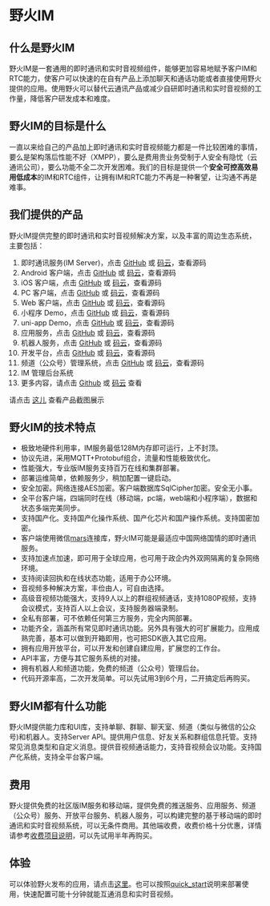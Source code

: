 # 野火IM
## 什么是野火IM
野火IM是一套通用的即时通讯和实时音视频组件，能够更加容易地赋予客户IM和RTC能力，使客户可以快速的在自有产品上添加聊天和通话功能或者直接使用野火提供的应用。使用野火可以替代云通讯产品或减少自研即时通讯和实时音视频的工作量，降低客户研发成本和难度。

## 野火IM的目标是什么
一直以来给自己的产品加上即时通讯和实时音视频能力都是一件比较困难的事情，要么是架构落后性能不好（XMPP），要么是费用贵业务受制于人安全有隐忧（云通讯公司），要么功能不全二次开发困难。我们的目标是提供一个**安全可控高效易用低成本**的IM和RTC组件，让拥有IM和RTC能力不再是一种奢望，让沟通不再是难事。

## 我们提供的产品
野火IM提供完整的即时通讯和实时音视频解决方案，以及丰富的周边生态系统，主要包括：

1. 即时通讯服务(IM Server)，点击 [GitHub](https://github.com/wildfirechat/im-server) 或 [码云](https://gitee.com/wfchat/im-server)，查看源码
2. Android 客户端，点击 [GitHub](https://github.com/wildfirechat/android-chat) 或 [码云](https://gitee.com/wfchat/android-chat)，查看源码
3. iOS 客户端，点击 [GitHub](https://github.com/wildfirechat/ios-chat) 或 [码云](https://gitee.com/wfchat/ios-chat)，查看源码
4. PC 客户端，点击 [GitHub](https://github.com/wildfirechat/vue-pc-chat) 或 [码云](https://gitee.com/wfchat/vue-pc-chat)，查看源码
5. Web 客户端，点击 [GitHub](https://github.com/wildfirechat/vue-chat) 或 [码云](https://gitee.com/wfchat/vue-chat)，查看源码
6. 小程序 Demo，点击 [GitHub](https://github.com/wildfirechat/wx-chat) 或 [码云](https://gitee.com/wfchat/wx-chat)，查看源码
7. uni-app Demo，点击 [GitHub](https://github.com/wildfirechat/uni-chat) 或 [码云](https://gitee.com/wfchat/uni-chat)，查看源码
8. 应用服务，点击 [GitHub](https://github.com/wildfirechat/app-server) 或 [码云](https://gitee.com/wfchat/app-server)，查看源码
9. 机器人服务，点击 [GitHub](https://github.com/wildfirechat/robot_server) 或 [码云](https://gitee.com/wfchat/robot_server)，查看源码
10. 开发平台，点击 [GitHub](https://github.com/wildfirechat/open-platform) 或 [码云](https://gitee.com/wfchat/open-platform)，查看源码
11. 频道（公众号）管理系统，点击 [GitHub](https://github.com/wildfirechat/channel-platform) 或 [码云](https://gitee.com/wfchat/channel-platform)，查看源码
12. IM 管理后台系统
13. 更多内容，请点击 [Github](https://github.com/wildfirechat) 或 [码云](https://gitee.com/wfchat) 查看

请点击 [这儿](https://static.wildfirechat.cn/wf-gallery.html) 查看产品截图展示

## 野火IM的技术特点
* 极致地硬件利用率，IM服务最低128M内存即可运行，上不封顶。
* 协议先进，采用MQTT+Protobuf组合，流量和性能极致优化。
* 性能强大，专业版IM服务支持百万在线和集群部署。
* 部署运维简单，依赖服务少，稍加配置一键启动。
* 安全加密。网络连接AES加密。客户端数据库SqlCipher加密。安全无小事。
* 全平台客户端，四端同时在线（移动端，pc端，web端和小程序端），数据和状态多端完美同步。
* 支持国产化。支持国产化操作系统、国产化芯片和国产操作系统。支持国密加密。
* 客户端使用微信[mars](https://github.com/tencent/mars)连接库，野火IM可能是最适应中国网络国情的即时通讯服务。
* 支持加速点加速，即可用于全球应用，也可用于政企内外双网隔离的复杂网络环境。
* 支持阅读回执和在线状态功能，适用于办公环境。
* 音视频多种解决方案，丰俭由人，可自由选择。
* 高级音视频功能强大，支持9人以上的群组视频通话，支持1080P视频，支持会议模式，支持百人以上会议，支持服务器端录制。
* 全私有部署，可不依赖任何第三方服务，完全内网部署。
* 功能齐全，涵盖所有常见即时通讯功能。另外具有强大的可扩展能力。应用成熟完善，基本可以做到开箱即用，也可把SDK嵌入其它应用。
* 拥有应用开放平台，可以开发和创建自建应用，扩展您的工作台。
* API丰富，方便与其它服务系统的对接。
* 拥有机器人和频道功能，免费的频道（公众号）管理后台。
* 代码开源率高，二次开发简单。可以先试用3到6个月，二开搞定后再购买。

## 野火IM都有什么功能
野火IM提供能力库和UI库，支持单聊、群聊、聊天室、频道（类似与微信的公众号)和机器人。支持Server API。提供用户信息、好友关系和群组信息托管。支持常见消息类型和自定义消息。提供音视频通话能力，支持音视频会议功能。支持国产化系统，支持全平台客户端。

## 费用
野火提供免费的社区版IM服务和移动端，提供免费的推送服务、应用服务、频道（公众号）服务、开放平台服务、机器人服务，可以构建完整的基于移动端的即时通讯和实时音视频系统，可以无条件商用。其他端收费，收费价格十分优惠，详情请参考[收费项目说明](price/README.md)，可以先试用半年再购买。

## 体验
可以体验野火发布的应用，请点击[这里](demo/README.md)。也可以按照[quick_start](quick_start/README.md)说明来部署使用，快速配置可能十分钟就能互通消息和实时音视频。
